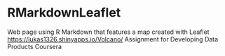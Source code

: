 # RMarkdownLeaflet
Web page using R Markdown that features a map created with Leaflet
https://lukas1326.shinyapps.io/Volcano/ Assignment for Developing Data Products Coursera 
